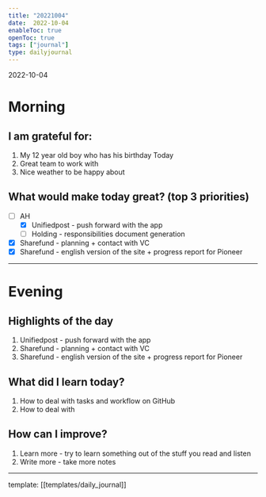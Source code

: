 ```yaml
---
title: "20221004"
date:  2022-10-04
enableToc: true
openToc: true
tags: ["journal"]
type: dailyjournal
---
```


 2022-10-04
# Morning
## I am grateful for:
1. My 12 year old boy who has his birthday Today 
2. Great team to work with
3. Nice weather to be happy about
## What would make today great? (top 3 priorities)
- [ ] AH
	- [x] Unifiedpost - push forward with the app
	- [ ] Holding - responsibilities document generation
- [x] Sharefund - planning + contact with VC
- [x] Sharefund - english version of the site + progress report for Pioneer

---
# Evening
## Highlights of the day
1. Unifiedpost - push forward with the app
2. Sharefund - planning + contact with VC
3. Sharefund - english version of the site + progress report for Pioneer

## What did I learn today?
1. How to deal with tasks and workflow on GitHub
2. How to deal with

## How can I improve?
1. Learn more - try to learn something out of the stuff you read and listen
2. Write more - take more notes

---
template: [[templates/daily_journal]]
